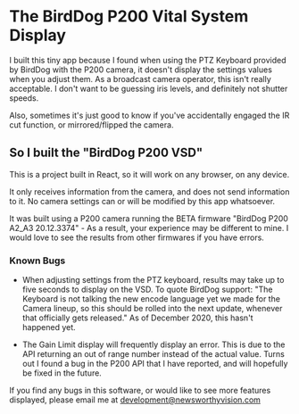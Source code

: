 # The BirdDog P200 Vital System Display

I built this tiny app because I found when using the PTZ Keyboard provided by BirdDog with the P200 camera, it doesn't display the settings values when you adjust them. As a broadcast camera operator, this isn't really acceptable. I don't want to be guessing iris levels, and definitely not shutter speeds.

Also, sometimes it's just good to know if you've accidentally engaged the IR cut function, or mirrored/flipped the camera.

## So I built the "BirdDog P200 VSD"

This is a project built in React, so it will work on any browser, on any device.

It only receives information from the camera, and does not send information to it. No camera settings can or will be modified by this app whatsoever.

It was built using a P200 camera running the BETA firmware "BirdDog P200 A2_A3 20.12.3374" - As a result, your experience may be different to mine. I would love to see the results from other firmwares if you have errors.

### Known Bugs

- When adjusting settings from the PTZ keyboard, results may take up to five seconds to display on the VSD. To quote BirdDog support: "The Keyboard is not talking the new encode language yet we made for the Camera lineup, so this should be rolled into the next update, whenever that officially gets released." As of December 2020, this hasn't happened yet.

- The Gain Limit display will frequently display an error. This is due to the API returning an out of range number instead of the actual value. Turns out I found a bug in the P200 API that I have reported, and will hopefully be fixed in the future.

If you find any bugs in this software, or would like to see more features displayed, please email me at development@newsworthyvision.com